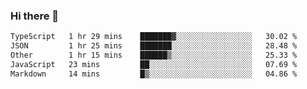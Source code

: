### Hi there 👋

<!--
**WShiBin/WShiBin** is a ✨ _special_ ✨ repository because its `README.md` (this file) appears on your GitHub profile.

Here are some ideas to get you started:

- 🔭 I’m currently working on ...
- 🌱 I’m currently learning ...
- 👯 I’m looking to collaborate on ...
- 🤔 I’m looking for help with ...
- 💬 Ask me about ...
- 📫 How to reach me: ...
- 😄 Pronouns: ...
- ⚡ Fun fact: ...
-->

<!--START_SECTION:waka-->

```txt
TypeScript   1 hr 29 mins    ███████▓░░░░░░░░░░░░░░░░░   30.02 %
JSON         1 hr 25 mins    ███████░░░░░░░░░░░░░░░░░░   28.48 %
Other        1 hr 15 mins    ██████▒░░░░░░░░░░░░░░░░░░   25.33 %
JavaScript   23 mins         ██░░░░░░░░░░░░░░░░░░░░░░░   07.69 %
Markdown     14 mins         █▒░░░░░░░░░░░░░░░░░░░░░░░   04.86 %
```

<!--END_SECTION:waka-->
